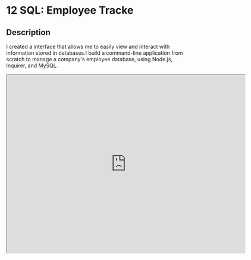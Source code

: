 # 12 SQL: Employee Tracke

## Description 

I created a interface that allows me to easily view and interact with information stored in databases.I build a command-line application from scratch to manage a company's employee database, using Node.js, Inquirer, and MySQL.

<iframe src="https://drive.google.com/file/d/1KmmBfLK5myoEW3kGzwYPYj-JqymI-BqK/preview" width="640" height="480"></iframe>
   



